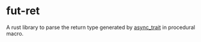 # fut-ret

A rust library to parse the return type generated by [async_trait](https://crates.io/crates/async-trait) in procedural macro.
